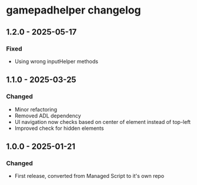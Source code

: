 # gamepadhelper changelog

## 1.2.0 - 2025-05-17

### Fixed

- Using wrong inputHelper methods

## 1.1.0 - 2025-03-25

### Changed

- Minor refactoring
- Removed ADL dependency
- UI navigation now checks based on center of element instead of top-left
- Improved check for hidden elements

## 1.0.0 - 2025-01-21

### Changed

- First release, converted from Managed Script to it's own repo